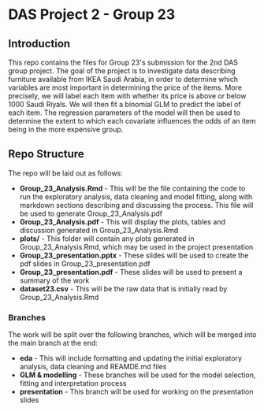# DAS Project 2 - Group  23

## Introduction
This repo contains the files for Group 23's submission for the 2nd DAS group project.
The goal of the project is to investigate data describing furniture available from IKEA Saudi Arabia, in order to determine which variables are most important in determining the price of the items.
More precisely, we will label each item with whether its price is above or below 1000 Saudi Riyals. We will then fit a binomial GLM to predict the label of each item.
The regression parameters of the model will then be used to determine the extent to which each covariate influences the odds of an item being in the more expensive group.

## Repo Structure
The repo will be laid out as follows:

* **Group_23_Analysis.Rmd** - This will be the file containing the code to run the exploratory analysis, data cleaning and model fitting, along with markdown sections describing and discussing the process. This file will be used to generate Group_23_Analysis.pdf
* **Group_23_Analysis.pdf** - This will display the plots, tables and discussion generated in Group_23_Analysis.Rmd
* **plots/** - This folder will contain any plots generated in Group_23_Analysis.Rmd, which may be used in the project presentation
* **Group_23_presentation.pptx** - These slides will be used to create the pdf slides in Group_23_presentation.pdf
* **Group_23_presentation.pdf** - These slides will be used to present a summary of the work
* **dataset23.csv** - This will be the raw data that is initially read by Group_23_Analysis.Rmd

### Branches
The work will be split over the following branches, which will be merged into the main branch at the end:

* **eda** - This will include formatting and updating the initial exploratory analysis, data cleaning and REAMDE.md files
* **GLM & modelling** - These branches will be used for the model selection, fitting and interpretation process
* **presentation** - This branch will be used for working on the presentation slides